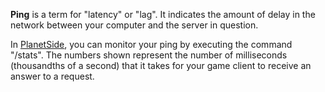 **Ping** is a term for "latency" or "lag". It indicates the amount of delay in
the network between your computer and the server in question.

In [PlanetSide](../etc/PlanetSide.md), you can monitor your ping by executing
the command "/stats". The numbers shown represent the number of milliseconds
(thousandths of a second) that it takes for your game client to receive an
answer to a request.
